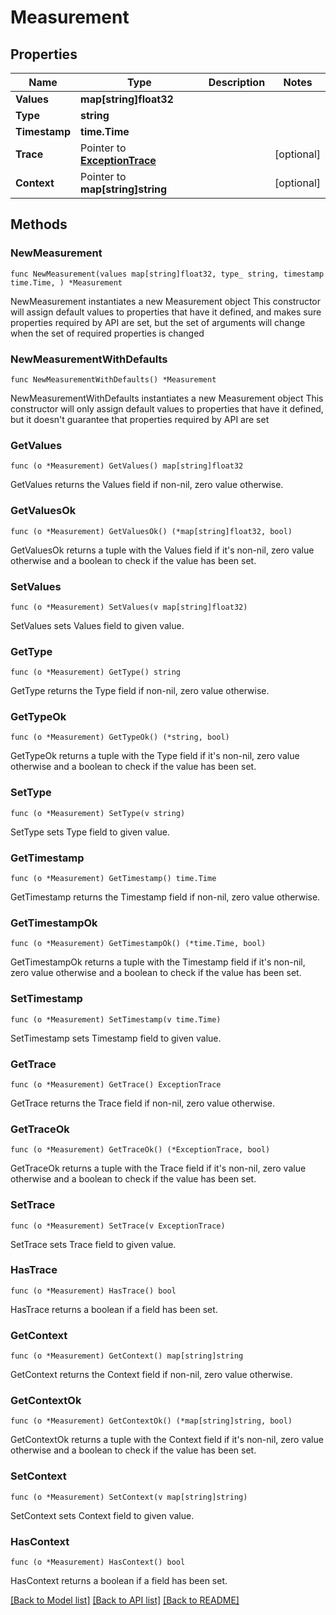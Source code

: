 # Measurement

## Properties

Name | Type | Description | Notes
------------ | ------------- | ------------- | -------------
**Values** | **map[string]float32** |  | 
**Type** | **string** |  | 
**Timestamp** | **time.Time** |  | 
**Trace** | Pointer to [**ExceptionTrace**](ExceptionTrace.md) |  | [optional] 
**Context** | Pointer to **map[string]string** |  | [optional] 

## Methods

### NewMeasurement

`func NewMeasurement(values map[string]float32, type_ string, timestamp time.Time, ) *Measurement`

NewMeasurement instantiates a new Measurement object
This constructor will assign default values to properties that have it defined,
and makes sure properties required by API are set, but the set of arguments
will change when the set of required properties is changed

### NewMeasurementWithDefaults

`func NewMeasurementWithDefaults() *Measurement`

NewMeasurementWithDefaults instantiates a new Measurement object
This constructor will only assign default values to properties that have it defined,
but it doesn't guarantee that properties required by API are set

### GetValues

`func (o *Measurement) GetValues() map[string]float32`

GetValues returns the Values field if non-nil, zero value otherwise.

### GetValuesOk

`func (o *Measurement) GetValuesOk() (*map[string]float32, bool)`

GetValuesOk returns a tuple with the Values field if it's non-nil, zero value otherwise
and a boolean to check if the value has been set.

### SetValues

`func (o *Measurement) SetValues(v map[string]float32)`

SetValues sets Values field to given value.


### GetType

`func (o *Measurement) GetType() string`

GetType returns the Type field if non-nil, zero value otherwise.

### GetTypeOk

`func (o *Measurement) GetTypeOk() (*string, bool)`

GetTypeOk returns a tuple with the Type field if it's non-nil, zero value otherwise
and a boolean to check if the value has been set.

### SetType

`func (o *Measurement) SetType(v string)`

SetType sets Type field to given value.


### GetTimestamp

`func (o *Measurement) GetTimestamp() time.Time`

GetTimestamp returns the Timestamp field if non-nil, zero value otherwise.

### GetTimestampOk

`func (o *Measurement) GetTimestampOk() (*time.Time, bool)`

GetTimestampOk returns a tuple with the Timestamp field if it's non-nil, zero value otherwise
and a boolean to check if the value has been set.

### SetTimestamp

`func (o *Measurement) SetTimestamp(v time.Time)`

SetTimestamp sets Timestamp field to given value.


### GetTrace

`func (o *Measurement) GetTrace() ExceptionTrace`

GetTrace returns the Trace field if non-nil, zero value otherwise.

### GetTraceOk

`func (o *Measurement) GetTraceOk() (*ExceptionTrace, bool)`

GetTraceOk returns a tuple with the Trace field if it's non-nil, zero value otherwise
and a boolean to check if the value has been set.

### SetTrace

`func (o *Measurement) SetTrace(v ExceptionTrace)`

SetTrace sets Trace field to given value.

### HasTrace

`func (o *Measurement) HasTrace() bool`

HasTrace returns a boolean if a field has been set.

### GetContext

`func (o *Measurement) GetContext() map[string]string`

GetContext returns the Context field if non-nil, zero value otherwise.

### GetContextOk

`func (o *Measurement) GetContextOk() (*map[string]string, bool)`

GetContextOk returns a tuple with the Context field if it's non-nil, zero value otherwise
and a boolean to check if the value has been set.

### SetContext

`func (o *Measurement) SetContext(v map[string]string)`

SetContext sets Context field to given value.

### HasContext

`func (o *Measurement) HasContext() bool`

HasContext returns a boolean if a field has been set.


[[Back to Model list]](../README.md#documentation-for-models) [[Back to API list]](../README.md#documentation-for-api-endpoints) [[Back to README]](../README.md)


